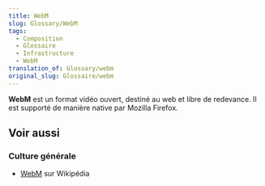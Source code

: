 ```yaml
---
title: WebM
slug: Glossary/WebM
tags:
  - Composition
  - Glossaire
  - Infrastructure
  - WebM
translation_of: Glossary/webm
original_slug: Glossaire/webm
---
```


**WebM** est un format vidéo ouvert, destiné au web et libre de redevance. Il est supporté de manière native par Mozilla Firefox.

## Voir aussi

### Culture générale

- [WebM](https://fr.wikipedia.org/wiki/WebM) sur Wikipédia

